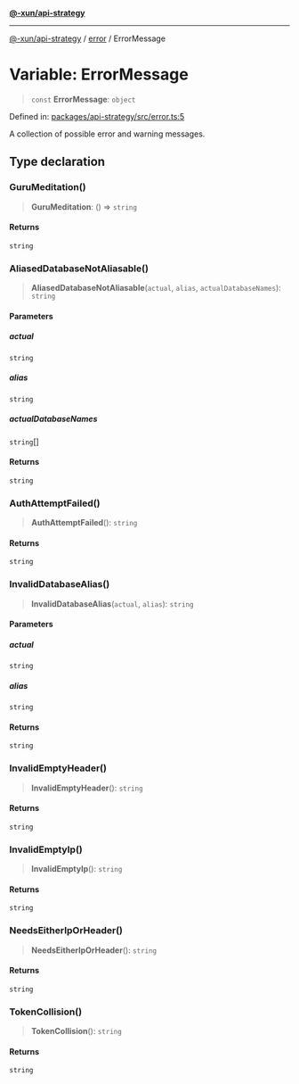 [**@-xun/api-strategy**](../../README.md)

***

[@-xun/api-strategy](../../README.md) / [error](../README.md) / ErrorMessage

# Variable: ErrorMessage

> `const` **ErrorMessage**: `object`

Defined in: [packages/api-strategy/src/error.ts:5](https://github.com/Xunnamius/api-utils/blob/4b9cf49c1b8ec6d8960c6a16e9e497be226b121a/packages/api-strategy/src/error.ts#L5)

A collection of possible error and warning messages.

## Type declaration

### GuruMeditation()

> **GuruMeditation**: () => `string`

#### Returns

`string`

### AliasedDatabaseNotAliasable()

> **AliasedDatabaseNotAliasable**(`actual`, `alias`, `actualDatabaseNames`): `string`

#### Parameters

##### actual

`string`

##### alias

`string`

##### actualDatabaseNames

`string`[]

#### Returns

`string`

### AuthAttemptFailed()

> **AuthAttemptFailed**(): `string`

#### Returns

`string`

### InvalidDatabaseAlias()

> **InvalidDatabaseAlias**(`actual`, `alias`): `string`

#### Parameters

##### actual

`string`

##### alias

`string`

#### Returns

`string`

### InvalidEmptyHeader()

> **InvalidEmptyHeader**(): `string`

#### Returns

`string`

### InvalidEmptyIp()

> **InvalidEmptyIp**(): `string`

#### Returns

`string`

### NeedsEitherIpOrHeader()

> **NeedsEitherIpOrHeader**(): `string`

#### Returns

`string`

### TokenCollision()

> **TokenCollision**(): `string`

#### Returns

`string`
